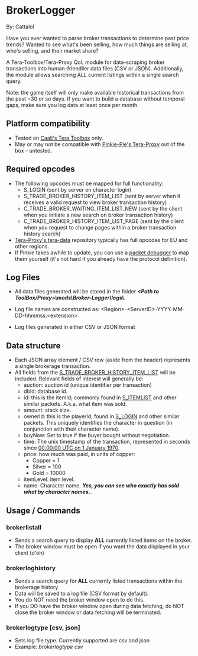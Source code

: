 # BrokerLogger

By: Cattalol

Have you ever wanted to parse broker transactions to determine past price trends? Wanted to see what's been selling, how much things are selling at, who's selling, and their market share?

A Tera-Toolbox/Tera-Proxy QoL module for data-scraping broker transactions into human-friendlier data files (CSV or JSON). Additionally, the module allows searching ALL current listings within a single search query. 

Note: the game itself will only make available historical transactions from the past ~30 or so days. If you want to build a database without temporal gaps, make sure you log data at least once per month.

## Platform compatibility
- Tested on [Caali's Tera Toolbox](https://github.com/tera-toolbox/tera-toolbox) only.
- May or may not be compatible with [Pinkie-Pie's Tera-Proxy](https://github.com/tera-proxy/tera-proxy) out of the box - untested.

## Required opcodes
- The following opcodes must be mapped for full functionality:
  - S_LOGIN (sent by server on character login)
  - S_TRADE_BROKER_HISTORY_ITEM_LIST (sent by server when it receives a valid request to view broker transaction history)
  - C_TRADE_BROKER_WAITING_ITEM_LIST_NEW (sent by the client when you initiate a new search on broker transaction history)
  - C_TRADE_BROKER_HISTORY_ITEM_LIST_PAGE (sent by the client when you request to change pages within a broker transaction history search)
- [Tera-Proxy's tera-data](https://github.com/tera-proxy/tera-data/tree/master/map) repository typically has full opcodes for EU and other regions.
- If Pinkie takes awhile to update, you can use a [packet debugger](https://github.com/SoliaRdi/PacketsLogger) to map them yourself (it's not hard if you already have the protocol definition).

## Log Files
- All data files generated will be stored in the folder _**\<Path to ToolBox/Proxy>\mods\Broker-Logger\logs\\**_. 
- Log file names are constructed as: \<Region>-\<ServerID>-YYYY-MM-DD-hhmmss.\<extension>

- Log files generated in either CSV or JSON format
## Data structure
- Each JSON array element / CSV row (aside from the header) represents a single brokerage transaction.
- All fields from the [S_TRADE_BROKER_HISTORY_ITEM_LIST](https://github.com/tera-toolbox/tera-data/blob/master/protocol/S_TRADE_BROKER_HISTORY_ITEM_LIST.2.def) will be included. Relevant fields of interest will generally be:
  - auction: auction id (unique identifier per transaction)
  - dbid: database id.
  - id: this is the itemId; commonly found in [S_ITEMLIST](https://github.com/tera-toolbox/tera-data/blob/master/protocol/S_ITEMLIST.3.def) and other similar packets. A.k.a. what item was sold.
  - amount: stack size.
  - ownerId: this is the playerId; found in [S_LOGIN](https://github.com/tera-toolbox/tera-data/blob/master/protocol/S_LOGIN.14.def) and other similar packets. This uniquely identifies the character in question (in conjunction with their character name).
  - buyNow: Set to true if the buyer bought without negotiation.
  - time: The unix timestamp of the transaction, represented in seconds since [00:00:00 UTC on 1 January 1970](https://en.wikipedia.org/wiki/Unix_time).
  - price: how much was paid, in units of copper:
    - Copper = 1
    - Silver = 100
    - Gold = 10000    
  - itemLevel: item level.
  - name: Character name. _**Yes, you can see who exactly has sold what by character names.**_.

## Usage / Commands
### brokerlistall
- Sends a search query to display **ALL** currently listed items on the broker. 
- The broker window must be open if you want the data displayed in your client (d'oh)
### brokerloghistory
- Sends a search query for **ALL** currently listed transactions within the brokerage history
- Data will be saved to a log file (CSV format by default).
- You do NOT need the broker window open to do this.
- If you DO have the broker window open during data fetching, do NOT close the broker window or data fetching will be terminated.
### brokerlogtype [csv, json]
- Sets log file type. Currently supported are csv and json
- Example: *brokerlogtype csv*
